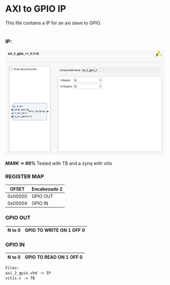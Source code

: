 # AXI to GPIO IP
This file contains a IP for an axi slave to GPIO.<br>
<br>

### IP:
![IP](IP.png)

***MARK -> 99%***
Tested with TB and a zynq with vitis

### REGISTER MAP
|    OFSET     | Encabezado 2 |
|--------------|--------------|
| 0x00000      | GPIO OUT     |
| 0x00004      | GPIO IN      |

### GPIO OUT

| N to 0     | GPIO TO WRITE ON 1 OFF 0|
|------------|---------------|

### GPIO IN

| N to 0     | GPIO TO READ  ON 1 OFF 0|
|------------|----------------|

```
Files:
axi_2_gpio.vhd -> IP
vitis.c -> TB
```

<br>
